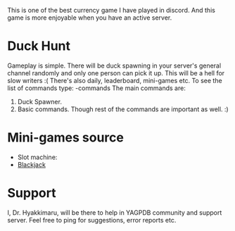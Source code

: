 This is one of the best currency game I have played in discord.
And this game is more enjoyable when you have an active server.

# Duck Hunt
Gameplay is simple.
There will be duck spawning in your server's general channel randomly and only one person can pick it up. This will be a hell for slow writers :( 
There's also daily, leaderboard, mini-games etc.
To see the list of commands type: -commands
The main commands are: 
1. Duck Spawner.
2. Basic commands.
Though rest of the commands are important as well.
:)

# Mini-games source
- Slot machine: 
- [Blackjack](https://github.com/Spongerooski/yagpdb-cc/blob/main/Blackjack/blackjack)

# Support
I, Dr. Hyakkimaru, will be there to help in YAGPDB community and support server. 
Feel free to ping for suggestions, error reports etc.
